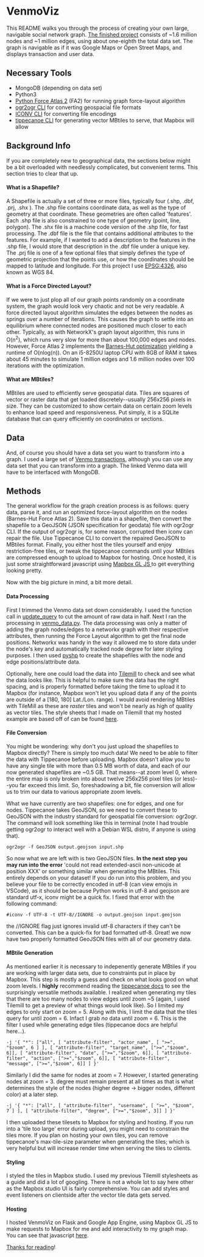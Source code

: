 # VenmoViz
This README walks you through the process of creating your own large, navigable social network graph.
[The finished project](http://venmoviz.appspot.com/) consists of ~1.6 million nodes and ~1 million edges, using about one-eighth the total data set. The graph is navigable as if it was Google Maps or Open Street Maps, and displays transaction and user data. 

## Necessary Tools
- MongoDB (depending on data set)
- Python3
- [Python Force Atlas 2](https://github.com/bhargavchippada/forceatlas2) (FA2) for running graph force-layout algorithm
- [ogr2ogr CLI](https://gdal.org/programs/ogr2ogr.html) for converting geospacial file formats
- [ICONV CLI](https://www.gnu.org/savannah-checkouts/gnu/libiconv/documentation/libiconv-1.15/iconv.1.html) for converting file encodings
- [tippecanoe CLI](https://github.com/mapbox/tippecanoe) for generating vector MBtiles to serve, that Mapbox will allow


## Background Info
If you are completely new to geographical data, the sections below might be a bit overloaded with needlessly complicated, but convenient terms. This section tries to clear that up.

#### What is a Shapefile?
A Shapefile is actually a set of three or more files, typically four (.shp, .dbf, .prj, .shx ). The .shp file contains coordinate data, as well as the type of geometry at that coordinate. These geometries are often called 'features'. Each .shp file is also constrained to one type of geometry (point, line, polygon). The .shx file is a machine code version of the .shp file, for fast processing. The .dbf file is the file that contains additional attributes to the features. For example, if I wanted to add a description to the features in the .shp file, I would store that description in the .dbf file under a unique key. The .prj file is one of a few optional files that simply defines the type of geometric projection that the points use, or how the coordinates should be mapped to latitude and longitude. For this project I use [EPSG:4326](https://epsg.io/4326), also known as WGS 84.

#### What is a Force Directed Layout?
If we were to just plop all of our graph points randomly on a coordinate system, the graph would look very chaotic and not be very readable. A force directed layout algorithm simulates the edges between the nodes as springs over a number of iterations. This causes the graph to settle into an equilibrium where connected nodes are positioned much closer to each other. Typically, as with NetworkX's graph layout algorithm, this runs in O(n<sup>2</sup>), which runs very slow for more than about 100,000 edges and nodes. However, Force Atlas 2 implements the [Barnes-Hut optimization](https://en.wikipedia.org/wiki/Barnes%E2%80%93Hut_simulation) yielding a runtime of O(nlog(n)). On an i5-8250U laptop CPU with 8GB of RAM it takes about 45 minutes to simulate 1 million edges and 1.6 million nodes over 100 iterations *with* the optimization.

#### What are MBtiles?
MBtiles are used to efficiently serve geospatial data. Tiles are squares of vector or raster data that get loaded discretely--usually 256x256 pixels in size. They can be customized to show certain data on certain zoom levels to enhance load speed and responsiveness. Put simply, it is a SQLite database that can query efficiently on coordinates or sections.

## Data
And, of course you should have a data set you want to transform into a graph. I used a large set of [Venmo transactions](https://github.com/sa7mon/venmo-data), although you can use any data set that you can transform into a graph. The linked Venmo data will have to be interfaced with MongoDB.

## Methods
The general workflow for the graph creation process is as follows:
query data, parse it, and run an optimized force-layout algorithm on the nodes (Barnes-Hut Force Atlas 2). Save this data in a shapefile, then convert the shapefile to a GeoJSON (JSON specification for geodata) file with ogr2ogr CLI. If the output of ogr2ogr is, for some reason, corrupted then iconv can repair the file. Use Tippecanoe CLI to convert the repaired GeoJSON to MBtiles format. Finally, you either host the tiles yourself and enjoy restriction-free tiles, or tweak the tippecanoe commands until your MBtiles are compressed enough to upload to Mapbox for hosting. Once hosted, it is just some straightforward javascript using [Mapbox GL JS ](https://docs.mapbox.com/mapbox-gl-js/api/) to get everything looking pretty.

Now with the big picture in mind, a bit more detail.

#### Data Processing
First I trimmed the Venmo data set down considerably. I used the function call in [update_query](https://github.com/karoster/venmo_viz/blob/master/graph_creation/update_query.json) to cut the amount of raw data in half.
Next I ran the processing in [venmo_data.py](https://github.com/karoster/venmo_viz/blob/master/graph_creation/venmo_data.py).
The data processing was only a matter of adding the graph nodes/edges to a networkx graph with their respective attributes, then running the Force Layout algorithm to get the final node positions. Networkx was handy in the way it allowed me to store data under the node's key and automatically tracked node degree for later styling purposes. I then used [pyshp](https://pypi.org/project/pyshp/) to create the shapefiles with the node and edge positions/attribute data.

Optionally, here one could load the data into [Tilemill](https://tilemill-project.github.io/tilemill/docs/crashcourse/introduction/) to check and see what the data looks like. This is helpful to make sure the data has the right spacing, and is properly formatted before taking the time to upload it to Mapbox (for instance, Mapbox won't let you upload data if any of the points are outside of a [180, 180] Lat./Lon. range). I would avoid rendering MBtiles with TileMill as these are *raster* tiles and won't be nearly as high of quality as vector tiles. The style sheets that I made on Tilemill that my hosted example are based off of can be found [here](https://github.com/karoster/venmo_viz/tree/master/graph_creation/tilemill_styles).


#### File Conversion
You might be wondering: why don't you just upload the shapefiles to Mapbox directly? There is simply too much data! We need to be able to filter the data with Tippecanoe before uploading. Mapbox doesn't allow you to have any single tile with more than 0.5 MB worth of data, and each of our now generated shapefiles are ~0.5 GB. That means--at zoom level 0, where the entire map is only broken into about twelve 256x256 pixel tiles (or less)--you far exceed this limit. So, foreshadowing a bit, file conversion will allow us to trim our data to various appropriate zoom levels. 

What we have currently are two shapefiles: one for edges, and one for nodes. Tippecanoe takes GeoJSON, so we need to convert these to GeoJSON with the industry standard for geospatial file conversion: ogr2ogr. 
The command will look something like this in terminal (note I had trouble getting ogr2ogr to interact well with a Debian WSL distro, if anyone is using that).

```
ogr2ogr -f GeoJSON output.geojson input.shp
```

So now what we are left with is two GeoJSON files. **In the next step you may run into the error** 'could not read extended-ascii non-unicode at position XXX' or something similar when generating the MBtiles. This entirely depends on your dataset! If you do run into this problem, and you believe your file to be correctly encoded in utf-8 (can view emojis in VSCode), as it should be because Python works in utf-8 and geojson are standard utf-x, iconv might be a quick fix.
I fixed that error with the following command:

```
#iconv -f UTF-8 -t UTF-8//IGNORE -o output.geojson input.geojson  

```

the //IGNORE flag just ignores invalid utf-8 characters if they can't be converted. This can be a quick-fix for bad formatted utf-8.
Great! we now have two properly formatted GeoJSON files with all of our geometry data.

#### MBtile Generation
As mentioned earlier it is necessary to indepenently generate MBtiles if you are working with larger data sets, due to constraints put in place by Mapbox. This step is mostly a guess and check on what looks good on what zoom levels. I **highly** recommend reading the [tippecanoe docs](https://github.com/mapbox/tippecanoe) to see the surprisingly versatile methods available. I realized when generating my tiles that there are too many nodes to view edges until zoom ~5 (again, I used Tilemill to get a preview of what things would look like). So I limited my edges to only start on zoom = 5. Along with this, I limit the data that the tiles query for until zoom = 6. Infact I grab *no* data until zoom = 6. This is the filter I used while generating edge tiles (tippecanoe docs are helpful here...).
```
-j '{ "*": ["all", [ "attribute-filter", "actor_name", [ ">=", "$zoom", 6 ] ], [ "attribute-filter", "target_name", [">=","$zoom", 6]], [ "attribute-filter", "date", [">=","$zoom", 6]], [ "attribute-filter", "action", [">=","$zoom", 6]], [ "attribute-filter", "message", [">=","$zoom", 6]] ] }'
```

Similarly I did the same for nodes at zoom = 7. However, I started generating nodes at zoom = 3. degree must remain present at all times as that is what determines the style of the nodes (higher degree -> bigger nodes, different color) at a later step.

```
-j '{ "*": ["all", [ "attribute-filter", "username", [ ">=", "$zoom", 7 ] ], [ "attribute-filter", "degree", [">=","$zoom", 3]] ] }'
```

I then uploaded these tilesets to Mapbox for styling and hosting. If you run into a 'tile too large' error during upload, you might need to constrain the tiles more. If you plan on hosting your own tiles, you can remove tippecanoe's max-tile-size parameter when generating the tiles; which is very helpful but will increase render time when serving the tiles to clients.


#### Styling
I styled the tiles in Mapbox studio. I used my previous Tilemill stylesheets as a guide and did a lot of googling. There is not a whole lot to say here other as the Mapbox studio UI is fairly comprehensive. You can add styles and event listeners on clientside after the vector tile data gets served.

#### Hosting
I hosted VenmoViz on Flask and Google App Engine, using Mapbox GL JS to make requests to Mapbox for me and add interactivity to my graph map. You can see that javascript [here](https://github.com/karoster/venmo_viz/blob/master/graph_host/static/javascript/map_listeners.js).


[Thanks for reading](http://venmoviz.appspot.com)!
